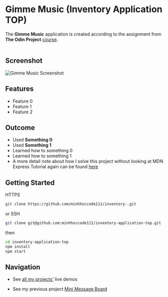 # Gimme Music (Inventory Application TOP)

The **Gimme Music** application is created according to the assignment from **The Odin Project** [course](https://www.theodinproject.com/lessons/nodejs-inventory-application#project-solution).
<br>
<br>

## Screenshot

![Gimme Music Screenshot](https://external-content.duckduckgo.com/iu/?u=https%3A%2F%2Ftse2.mm.bing.net%2Fth%3Fid%3DOIP.vfh1468tuemHO2WidDnX4QHaDZ%26pid%3DApi&f=1&ipt=c4fc99d3276cdba2bccf02519c4911d94b2f6c42981bafb14db18fe2b9188bb1&ipo=images)

## **Features**

- Feature 0
- Feature 1
- Feature 2

## **Outcome**

- Used **Something 0**
- Used **Something 1**
- Learned how to something 0
- Learned how to something 1
- A more detail note about how I solve this project without looking at MDN Express Tutorial again can be found [here](NOTE.md)

## **Getting Started**

HTTPS

```bash
git clone https://github.com/minhhoccode111/inventory-.git
```

or SSH

```bash
git clone git@github.com:minhhoccode111/inventory-application-top.git
```

then

```bash
cd inventory-application-top
npm install
npm start
```

## **Navigation**

- See [all my projects'](https://github.com/minhhoccode111/all-projects-live-demos) live demos

* See my previous project [Mini Message Board](https://github.com/minhhoccode111/mini-message-board)

<!-- * See my next project []() -->
